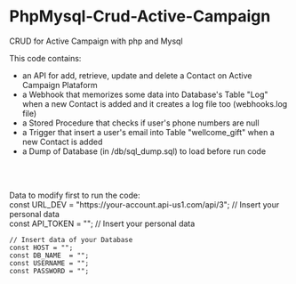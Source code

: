 # PhpMysql-Crud-Active-Campaign
CRUD for Active Campaign with php and Mysql

<p>This code contains:
    <ul>
        <li>an API for add, retrieve, update and delete a Contact on Active Campaign Plataform</li>
        <li>a Webhook that memorizes some data into Database's Table "Log" when a new Contact is added and it creates a log file too (webhooks.log file)</li>
        <li>a Stored Procedure that checks if user's phone numbers are null</li>
        <li>a Trigger that insert a user's email into Table "wellcome_gift" when a new Contact is added</li>
        <li>a Dump of Database (in /db/sql_dump.sql) to load before run code</li>
    </ul>
</p>
<br /><br />
<p>Data to modify first to run the code:
    <br /> const URL_DEV = "https://your-account.api-us1.com/api/3";  // Insert your personal data
    <br /> const API_TOKEN = "<Insert your API TOKEN>"; // Insert your personal data

    
    // Insert data of your Database
    const HOST = "";
    const DB_NAME  = "";
    const USERNAME = "";
    const PASSWORD = "";
</p>
